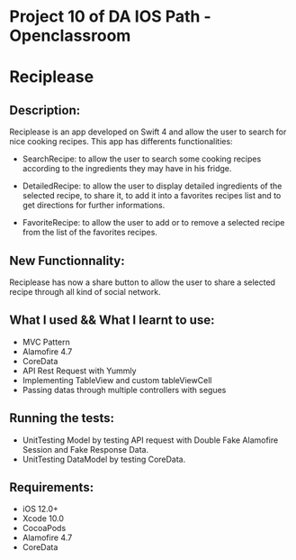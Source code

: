 # Project 10 of DA IOS Path - Openclassroom

# Reciplease

## Description:

Reciplease is an app developed on Swift 4 and allow the user to search for nice cooking recipes. This app has differents functionalities:

- SearchRecipe: to allow the user to search some cooking recipes according to the ingredients they may have in his fridge.

- DetailedRecipe: to allow the user to display detailed ingredients of the selected recipe, to share it, 
to add it into a favorites recipes list and to get directions for further informations.

- FavoriteRecipe: to allow the user to add or to remove a selected recipe from the list of the favorites recipes.


## New Functionnality:

Reciplease has now a share button to allow the user to share a selected recipe through all kind of social network.


## What I used && What I learnt to use:

- MVC Pattern
- Alamofire 4.7
- CoreData
- API Rest Request with Yummly
- Implementing TableView and custom tableViewCell
- Passing datas through multiple controllers with segues
 
 
## Running the tests:

- UnitTesting Model by testing API request with Double Fake Alamofire Session and Fake Response Data. 
- UnitTesting DataModel by testing CoreData.


## Requirements:

- iOS 12.0+
- Xcode 10.0
- CocoaPods 
- Alamofire 4.7
- CoreData
